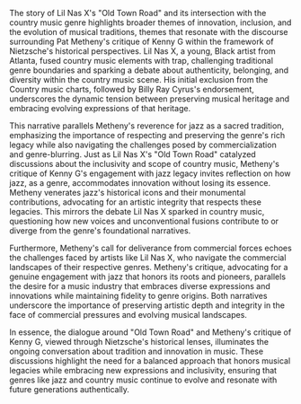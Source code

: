 The story of Lil Nas X's "Old Town Road" and its intersection with the country music genre highlights broader themes of innovation, inclusion, and the evolution of musical traditions, themes that resonate with the discourse surrounding Pat Metheny's critique of Kenny G within the framework of Nietzsche's historical perspectives. Lil Nas X, a young, Black artist from Atlanta, fused country music elements with trap, challenging traditional genre boundaries and sparking a debate about authenticity, belonging, and diversity within the country music scene. His initial exclusion from the Country music charts, followed by Billy Ray Cyrus's endorsement, underscores the dynamic tension between preserving musical heritage and embracing evolving expressions of that heritage.

This narrative parallels Metheny's reverence for jazz as a sacred tradition, emphasizing the importance of respecting and preserving the genre's rich legacy while also navigating the challenges posed by commercialization and genre-blurring. Just as Lil Nas X's "Old Town Road" catalyzed discussions about the inclusivity and scope of country music, Metheny's critique of Kenny G's engagement with jazz legacy invites reflection on how jazz, as a genre, accommodates innovation without losing its essence. Metheny venerates jazz's historical icons and their monumental contributions, advocating for an artistic integrity that respects these legacies. This mirrors the debate Lil Nas X sparked in country music, questioning how new voices and unconventional fusions contribute to or diverge from the genre's foundational narratives.

Furthermore, Metheny's call for deliverance from commercial forces echoes the challenges faced by artists like Lil Nas X, who navigate the commercial landscapes of their respective genres. Metheny's critique, advocating for a genuine engagement with jazz that honors its roots and pioneers, parallels the desire for a music industry that embraces diverse expressions and innovations while maintaining fidelity to genre origins. Both narratives underscore the importance of preserving artistic depth and integrity in the face of commercial pressures and evolving musical landscapes.

In essence, the dialogue around "Old Town Road" and Metheny's critique of Kenny G, viewed through Nietzsche's historical lenses, illuminates the ongoing conversation about tradition and innovation in music. These discussions highlight the need for a balanced approach that honors musical legacies while embracing new expressions and inclusivity, ensuring that genres like jazz and country music continue to evolve and resonate with future generations authentically.
